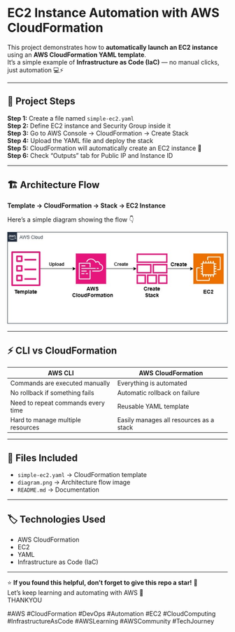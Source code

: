 #  EC2 Instance Automation with AWS CloudFormation

This project demonstrates how to **automatically launch an EC2 instance** using an **AWS CloudFormation YAML template**.  
It’s a simple example of **Infrastructure as Code (IaC)** — no manual clicks, just automation 💻⚡

---

## 📘 Project Steps

**Step 1:** Create a file named `simple-ec2.yaml`  
**Step 2:** Define EC2 instance and Security Group inside it  
**Step 3:** Go to AWS Console → CloudFormation → Create Stack  
**Step 4:** Upload the YAML file and deploy the stack  
**Step 5:** CloudFormation will automatically create an EC2 instance 🎯  
**Step 6:** Check “Outputs” tab for Public IP and Instance ID  

---

## 🏗️ Architecture Flow

**Template → CloudFormation → Stack → EC2 Instance**

Here’s a simple diagram showing the flow 👇  

![CloudFormation EC2 Flow](./diagram.png)

---

## ⚡ CLI vs CloudFormation

| AWS CLI | AWS CloudFormation |
|----------|--------------------|
| Commands are executed manually | Everything is automated |
| No rollback if something fails | Automatic rollback on failure |
| Need to repeat commands every time | Reusable YAML template |
| Hard to manage multiple resources | Easily manages all resources as a stack |

---

## 🧩 Files Included

- `simple-ec2.yaml` → CloudFormation template  
- `diagram.png` → Architecture flow image  
- `README.md` → Documentation  

---

## 🏷️ Technologies Used

- AWS CloudFormation  
- EC2  
- YAML  
- Infrastructure as Code (IaC)  

---

⭐ **If you found this helpful, don’t forget to give this repo a star!** 🌟  
Let’s keep learning and automating with AWS 🚀  
THANKYOU

#AWS #CloudFormation #DevOps #Automation #EC2 #CloudComputing #InfrastructureAsCode #AWSLearning #AWSCommunity #TechJourney




